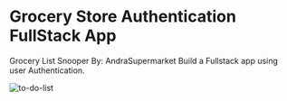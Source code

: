 
#  Grocery Store Authentication FullStack App
 Grocery List Snooper By: AndraSupermarket
 Build a Fullstack app using user Authentication.

![to-do-list](public/screenshot.png)

